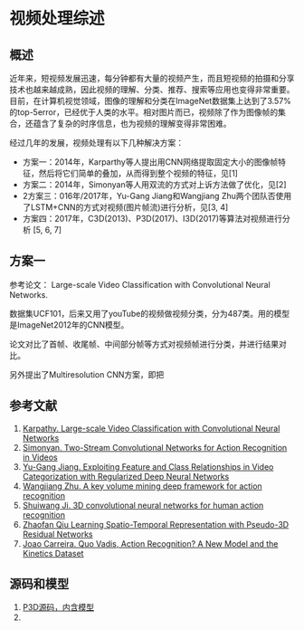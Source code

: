 # 视频处理综述

## 概述
近年来，短视频发展迅速，每分钟都有大量的视频产生，而且短视频的拍摄和分享技术也越来越成熟，因此视频的理解、分类、推荐、搜索等应用也变得非常重要。目前，在计算机视觉领域，图像的理解和分类在ImageNet数据集上达到了3.57%的top-5error，已经优于人类的水平。相对图片而已，视频除了作为图像帧的集合，还蕴含了复杂的时序信息，也为视频的理解变得非常困难。

经过几年的发展，视频处理有以下几种解决方案：

- 方案一：2014年，Karparthy等人提出用CNN网络提取固定大小的图像帧特征，然后将它们简单的叠加，从而得到整个视频的特征，见[1]
- 方案二：2014年，Simonyan等人用双流的方式对上诉方法做了优化，见[2]
- 2方案三：016年/2017年，Yu-Gang Jiang和Wangjiang Zhu两个团队否使用了LSTM+CNN的方式对视频(图片帧流)进行分析，见[3, 4]
- 方案四：2017年，C3D(2013)、P3D(2017)、I3D(2017)等算法对视频进行分析 [5, 6, 7]

## 方案一
参考论文： Large-scale Video Classification with Convolutional Neural Networks.

数据集UCF101，后来又用了youTube的视频做视频分类，分为487类。用的模型是ImageNet2012年的CNN模型。

论文对比了首帧、收尾帧、中间部分帧等方式对视频帧进行分类，并进行结果对比。

另外提出了Multiresolution CNN方案，即把

## 

## 参考文献
1. [Karpathy. Large-scale Video Classification with Convolutional Neural Networks](https://www.cv-foundation.org/openaccess/content_cvpr_2014/papers/Karpathy_Large-scale_Video_Classification_2014_CVPR_paper.pdf)
2. [Simonyan. Two-Stream Convolutional Networks for Action Recognition in Videos](https://www.robots.ox.ac.uk/~vgg/publications/2014/Simonyan14b/simonyan14b.pdf)
3. [Yu-Gang Jiang. Exploiting Feature and Class Relationships
in Video Categorization with Regularized
Deep Neural Networks](https://arxiv.org/pdf/1502.07209.pdf)
4. [Wangjiang Zhu. A key volume mining deep framework for action recognition](https://www.cv-foundation.org/openaccess/content_cvpr_2016/papers/Zhu_A_Key_Volume_CVPR_2016_paper.pdf) 
5. [Shuiwang Ji. 3D convolutional neural networks for human action recognition](http://citeseerx.ist.psu.edu/viewdoc/download?doi=10.1.1.442.8617&rep=rep1&type=pdf)
6. [Zhaofan Qiu Learning Spatio-Temporal Representation with Pseudo-3D Residual Networks](https://arxiv.org/pdf/1711.10305.pdf)
7. [Joao Carreira. Quo Vadis, Action Recognition? A New Model and the Kinetics Dataset](https://arxiv.org/abs/1705.07750)

## 源码和模型

1. [P3D源码，内含模型](https://github.com/ZhaofanQiu/pseudo-3d-residual-networks)
2. 